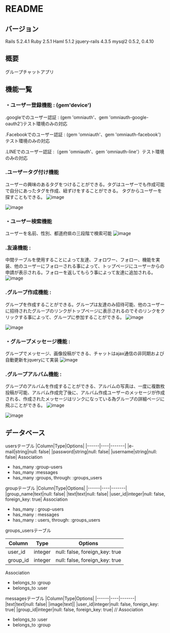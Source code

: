 # README

## バージョン
  Rails 5.2.4.1
  Ruby 2.5.1
  Haml 5.1.2
  jquery-rails 4.3.5
  mysql2 0.5.2, 0.4.10

## 概要
グループチャットアプリ

## 機能一覧
### ・ユーザー登録機能 : (gem'device')
.googleでのユーザー認証 : (gem 'omniauth'、gem 'omniauth-google-oauth2')テスト環境のみの対応

.Facebookでのユーザー認証 : (gem 'omniauth'、gem 'omniauth-facebook')テスト環境のみの対応

.LINEでのユーザー認証 :（gem 'omniauth'、gem 'omniauth-line'）テスト環境のみの対応

### .ユーザータグ付け機能
ユーザーの興味のあるタグをつけることができる。タグはユーザーでも作成可能で自分にあったタグを作成、紐ずけをすることができる。
タグからユーザーを探すこともできる。
![image](https://user-images.githubusercontent.com/56780590/72309671-fa5a5200-36c2-11ea-9975-9e7f45555da5.png)

![image](https://user-images.githubusercontent.com/56780590/72311293-7b1b4d00-36c7-11ea-9786-90664b9a6021.png)

### ・ユーザー検索機能
ユーザーを名前、性別、都道府県の三段階で検索可能
![image](https://user-images.githubusercontent.com/56780590/72311752-0fd27a80-36c9-11ea-9e0a-b5bc28f8554f.png)



### .友達機能 : 
中間テーブルを使用することによって友達、フォロワー、フォロー、機能を実装、他のユーザーにフォローされる事によって、トップページにユーザーからの申請が表示される。フォローを返してもらう事によって友達に追加される。
![image](https://user-images.githubusercontent.com/56780590/72310421-1232d580-36c5-11ea-8300-0e788c722ef2.png)


### .グループ作成機能 :
 グループを作成することができる。グループは友達のみ招待可能、他のユーザーに招待されたグループのリンクがトップページに表示されるのでそのリンクをクリックする事によって、グループに参加することができる。
 ![image](https://user-images.githubusercontent.com/56780590/72310616-83728880-36c5-11ea-972c-95931cb27588.png)

 ![image](https://user-images.githubusercontent.com/56780590/72310421-1232d580-36c5-11ea-8300-0e788c722ef2.png)


### ・グループメッセージ機能 :
 グループでメッセージ、画像投稿ができる、チャットはajax通信の非同期および自動更新をjqueryにて実装
 ![image](https://user-images.githubusercontent.com/56780590/72309574-a8b1c780-36c2-11ea-8923-9e432e94c147.png)


### .グループアルバム機能 : 
グループのアルバムを作成することができる、アルバムの写真は、一度に複数枚投稿が可能、アルバム作成完了後に、アルバム作成ユーザーのメッセージが作成される、作成されたメッセージはリンクになっている為グループの詳細ページに飛ぶことができる。
![image](https://user-images.githubusercontent.com/56780590/72310799-10b5dd00-36c6-11ea-8256-caf014ef7138.png)

![image](https://user-images.githubusercontent.com/56780590/72310861-3d69f480-36c6-11ea-8ce2-1acb0270bfae.png)

## データベース
 usersテーブル
|Column|Type|Options|
|------|----|-------|
|e-mail|string|null: false|
|password|string|null: false|
|username|string|null: false|
 Association
- has_many :group-users
- has_many :messages
- has_many :groups,  through:  :groups_users

 groupテーブル
|Column|Type|Options|
|------|----|-------|
|group_name|text|null: false|
|text|text|null: false|
|user_id|integer|null: false, foreign_key: true|
 Association
- has_many : group-users
- has_many : messages
- has_many : users, through:  :groups_users


 groups_usersテーブル

|Column|Type|Options|
|------|----|-------|
|user_id|integer|null: false, foreign_key: true|
|group_id|integer|null: false, foreign_key: true|

 Association
- belongs_to :group
- belongs_to :user

 messagesテーブル
|Column|Type|Options|
|------|----|-------|
|text|text|null: false|
|image|text||
|user_id|integer|null: false, foreign_key: true|
|group_id|integer|null: false, foreign_key: true|
// Association
- belongs_to :user
- belongs_to :group












  